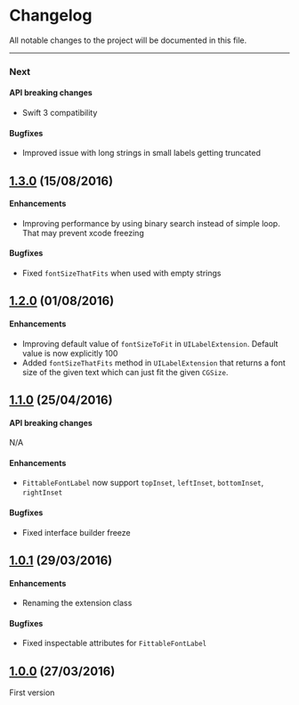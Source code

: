 # Changelog

All notable changes to the project will be documented in this file.

---


### Next

#### API breaking changes

- Swift 3 compatibility

#### Bugfixes

- Improved issue with long strings in small labels getting truncated

## [1.3.0](https://github.com/tbaranes/FittableFontLabel/releases/tag/1.3.0) (15/08/2016)

#### Enhancements

- Improving performance by using binary search instead of simple loop. That may prevent xcode freezing 

#### Bugfixes

- Fixed `fontSizeThatFits` when used with empty strings

## [1.2.0](https://github.com/tbaranes/FittableFontLabel/releases/tag/1.2.0) (01/08/2016)
 
#### Enhancements

- Improving default value of `fontSizeToFit` in `UILabelExtension`. Default value is now explicitly 100
- Added `fontSizeThatFits` method in `UILabelExtension` that returns a font size of the given text which can just fit the given `CGSize`.

## [1.1.0](https://github.com/tbaranes/FittableFontLabel/releases/tag/1.1.0) (25/04/2016)

#### API breaking changes

N/A
 
#### Enhancements

- `FittableFontLabel` now support `topInset`, `leftInset`, `bottomInset`, `rightInset`

#### Bugfixes

- Fixed interface builder freeze

## [1.0.1](https://github.com/tbaranes/FittableFontLabel/releases/tag/1.0.1) (29/03/2016)

#### Enhancements

- Renaming the extension class

#### Bugfixes

- Fixed inspectable attributes for `FittableFontLabel`

## [1.0.0](https://github.com/tbaranes/FittableFontLabel/releases/tag/1.0.0) (27/03/2016)

First version